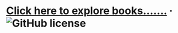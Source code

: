 # [Click here to explore books.......](https://pratikh.github.io/gutendex-books) &middot; ![GitHub license](https://img.shields.io/badge/license-MIT-blue.svg)
